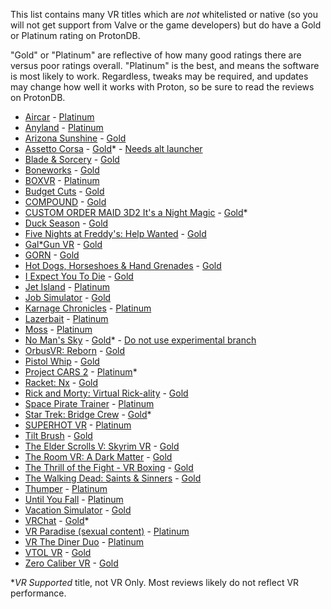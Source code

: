 <!--Only include games that users have verified to work in VR. Some VR games
are "VR Supported", as opposed to VR Only, and most people testing these games 
will not be able to test VR. SpaceEngine, for example, needs VR verified.-->

This list contains many VR titles which are *not* whitelisted or native (so you
will not get support from Valve or the game developers) but do have a Gold or
Platinum rating on ProtonDB.

"Gold" or "Platinum" are reflective of how many good ratings there are versus
poor ratings overall. "Platinum" is the best, and means the software is most
likely to work. Regardless, tweaks may be required, and updates may change how 
well it works with Proton, so be sure to read the reviews on ProtonDB.

* [Aircar] - [Platinum][Aircar PDB]
* [Anyland] - [Platinum][Anyland PDB]
* [Arizona Sunshine] - [Gold][Arizona Sunshine PDB]
* [Assetto Corsa] - [Gold][Assetto Corsa PDB]* - [Needs alt launcher](#16)
* [Blade & Sorcery][B&S] - [Gold][B&S PDB]
* [Boneworks] - [Gold][Boneworks PDB]
* [BOXVR] - [Platinum][BOXVR PDB]
* [Budget Cuts] - [Gold][Budget Cuts PDB]
* [COMPOUND] - [Gold][COMPOUND PDB]
* [CUSTOM ORDER MAID 3D2 It's a Night Magic][COM3D2] - [Gold][COM3D2 PDB]*
* [Duck Season] - [Gold][Duck Season PDB]
* [Five Nights at Freddy's: Help Wanted][FNAF:HW] - [Gold][FNAF:HW PDB]
* [Gal*Gun VR] - [Gold][Gal*Gun VR PDB]
* [GORN] - [Gold][GORN PDB]
* [Hot Dogs, Horseshoes & Hand Grenades][H3VR] - [Gold][H3VR PDB]
* [I Expect You To Die][IEYTD] - [Gold][IEYTD PDB]
* [Jet Island] - [Platinum][Jet Island PDB]
* [Job Simulator] - [Gold][Job Simulator PDB]
* [Karnage Chronicles] - [Platinum][Karnage Chronicles PDB]
* [Lazerbait] - [Platinum][Lazerbait PDB]
* [Moss] - [Platinum][Moss PDB]
* [No Man's Sky] - [Gold][No Man's Sky PDB]* - 
  [Do not use experimental branch](#15)
* [OrbusVR: Reborn] - [Gold][OrbusVR: Reborn PDB]
* [Pistol Whip] - [Gold][Pistol Whip PDB]
* [Project CARS 2] - [Platinum][Project CARS 2 PDB]*
* [Racket: Nx] - [Gold][Racket: Nx PDB]
* [Rick and Morty: Virtual Rick-ality][RaM:VR] - [Gold][RaM:VR PDB]
* [Space Pirate Trainer][SPT] - [Platinum][SPT PDB]
* [Star Trek: Bridge Crew] - [Gold][ST:BC PDB]*
* [SUPERHOT VR] - [Platinum][SUPERHOT VR PDB]
* [Tilt Brush] - [Gold][Tilt Brush PDB]
* [The Elder Scrolls V: Skyrim VR][TESV:SVR] - [Gold][TESV:SVR PDB]
* [The Room VR: A Dark Matter][TRVR:ADM] - [Gold][TRVR:ADM PDB]
* [The Thrill of the Fight - VR Boxing][TTotF] - [Gold][TTotF PDB]
* [The Walking Dead: Saints & Sinners][TWDS&S] - [Gold][TWDS&S PDB]
* [Thumper] - [Platinum][Thumper PDB]
* [Until You Fall][UYF] - [Platinum][UYF PDB]
* [Vacation Simulator] - [Gold][Vacation Simulator PDB]
* [VRChat] - [Gold][VRChat PDB]*
* [VR Paradise (sexual content)][VR Paradise] - [Platinum][VR Paradise PDB]
* [VR The Diner Duo] - [Platinum][VR The Diner Duo PDB]
* [VTOL VR] - [Gold][VTOL VR PDB]
* [Zero Caliber VR] - [Gold][Zero Caliber VR PDB]

**VR Supported* title, not VR Only. Most reviews likely do not reflect VR performance.

[Aircar]: https://store.steampowered.com/app/1073390
[Aircar PDB]: https://www.protondb.com/app/1073390
[Anyland]: https://store.steampowered.com/app/505700
[Anyland PDB]: https://www.protondb.com/app/505700
[Arizona Sunshine]: https://store.steampowered.com/app/342180
[Arizona Sunshine PDB]: https://www.protondb.com/app/342180
[Assetto Corsa]: https://store.steampowered.com/app/244210
[Assetto Corsa PDB]: https://www.protondb.com/app/244210
[B&S]: https://store.steampowered.com/app/629730
[B&S PDB]: https://www.protondb.com/app/629730
[Boneworks]: https://store.steampowered.com/app/823500
[Boneworks PDB]: https://www.protondb.com/app/823500
[BOXVR]: https://store.steampowered.com/app/641960
[BOXVR PDB]: https://www.protondb.com/app/641960
[Budget Cuts]: https://store.steampowered.com/app/400940
[Budget Cuts PDB]: https://www.protondb.com/app/400940
[COMPOUND]: https://store.steampowered.com/app/615120
[COMPOUND PDB]: https://www.protondb.com/app/615120
[COM3D2]: https://store.steampowered.com/app/1097580
[COM3D2 PDB]: https://www.protondb.com/app/1097580
[Duck Season]: https://store.steampowered.com/app/503580
[Duck Season PDB]: https://www.protondb.com/app/503580
[FNAF:HW]: https://store.steampowered.com/app/732690
[FNAF:HW PDB]: https://www.protondb.com/app/732690
[Gal*Gun VR]: https://store.steampowered.com/app/678520
[Gal*Gun VR PDB]: https://www.protondb.com/app/678520
[GORN]: https://store.steampowered.com/app/578620
[GORN PDB]: https://www.protondb.com/app/578620
[H3VR]: https://store.steampowered.com/app/450540
[H3VR PDB]: https://www.protondb.com/app/450540
[IEYTD]: https://store.steampowered.com/app/587430
[IEYTD PDB]: https://www.protondb.com/app/587430
[Jet Island]: https://store.steampowered.com/app/587220
[Jet Island PDB]: https://www.protondb.com/app/587220
[Job Simulator]: https://store.steampowered.com/app/448280
[Job Simulator PDB]: https://www.protondb.com/app/448280
[Karnage Chronicles]: https://store.steampowered.com/app/611160
[Karnage Chronicles PDB]: https://www.protondb.com/app/611160
[Lazerbait]: https://store.steampowered.com/app/529150
[Lazerbait PDB]: https://www.protondb.com/app/529150
[MGI:P]: https://store.steampowered.com/app/943700
[MGI:P PDB]: https://www.protondb.com/app/943700
[Moss]: https://store.steampowered.com/app/846470
[Moss PDB]: https://www.protondb.com/app/846470
[No Man's Sky]: https://store.steampowered.com/app/275850
[No Man's Sky PDB]: https://www.protondb.com/app/275850
[OrbusVR: Reborn]: https://store.steampowered.com/app/746930
[OrbusVR: Reborn PDB]: https://www.protondb.com/app/746930
[Pistol Whip]: https://store.steampowered.com/app/1079800
[Pistol Whip PDB]: https://www.protondb.com/app/1079800
[Project CARS 2]: https://store.steampowered.com/app/378860
[Project CARS 2 PDB]: https://www.protondb.com/app/378860
[Racket: Nx]: https://store.steampowered.com/app/428080
[Racket: Nx PDB]: https://www.protondb.com/app/428080
[RaM:VR]: https://store.steampowered.com/app/469610
[RaM:VR PDB]: https://www.protondb.com/app/469610
[SPT]: https://store.steampowered.com/app/418650
[SPT PDB]: https://www.protondb.com/app/418650
[Star Trek: Bridge Crew]: https://store.steampowered.com/app/527100
[ST:BC PDB]: https://www.protondb.com/app/527100
[SUPERHOT VR]: https://store.steampowered.com/app/617830
[SUPERHOT VR PDB]: https://www.protondb.com/app/617830
[Tilt Brush]: https://store.steampowered.com/app/327140
[Tilt Brush PDB]: https://www.protondb.com/app/327140
[TESV:SVR]: https://store.steampowered.com/app/611670
[TESV:SVR PDB]: https://www.protondb.com/app/611670
[TRVR:ADM]: https://store.steampowered.com/app/1104380
[TRVR:ADM PDB]: https://www.protondb.com/app/1104380
[TTotF]: https://store.steampowered.com/app/494150
[TTotF PDB]: https://www.protondb.com/app/494150
[TWDS&S]: https://store.steampowered.com/app/916840
[TWDS&S PDB]: https://www.protondb.com/app/916840
[Thumper]: https://store.steampowered.com/app/356400
[Thumper PDB]: https://www.protondb.com/app/356400
[UYF]: https://store.steampowered.com/app/858260
[UYF PDB]: https://www.protondb.com/app/858260
[Vacation Simulator]: https://store.steampowered.com/app/726830
[Vacation Simulator PDB]: https://www.protondb.com/app/726830
[VRChat]: https://store.steampowered.com/app/438100
[VRChat PDB]: https://www.protondb.com/app/438100
[VR Paradise]: https://store.steampowered.com/app/896890
[VR Paradise PDB]: https://www.protondb.com/app/896890
[VR The Diner Duo]: https://store.steampowered.com/app/530120
[VR The Diner Duo PDB]: https://www.protondb.com/app/530120
[VTOL VR]: https://store.steampowered.com/app/667970
[VTOL VR PDB]: https://www.protondb.com/app/667970
[Zero Caliber VR]: https://store.steampowered.com/app/877200
[Zero Caliber VR PDB]: https://www.protondb.com/app/877200